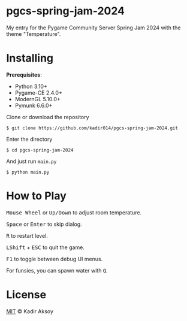# pgcs-spring-jam-2024
My entry for the Pygame Community Server Spring Jam 2024 with the theme "Temperature".


# Installing
**Prerequisites**:
- Python 3.10+
- Pygame-CE 2.4.0+
- ModernGL 5.10.0+
- Pymunk 6.6.0+

Clone or download the repository
```
$ git clone https://github.com/kadir014/pgcs-spring-jam-2024.git
```
Enter the directory
```
$ cd pgcs-spring-jam-2024
```
And just run `main.py`
```
$ python main.py
```


# How to Play
<kbd>Mouse Wheel</kbd> or <kbd>Up/Down</kbd> to adjust room temperature.

<kbd>Space</kbd> or <kbd>Enter</kbd> to skip dialog.

<kbd>R</kbd> to restart level.

<kbd>LShift</kbd> + <kbd>ESC</kbd> to quit the game.

<kbd>F1</kbd> to toggle between debug UI menus.

For funsies, you can spawn water with <kbd>Q</kbd>.


# License
[MIT](LICENSE) © Kadir Aksoy